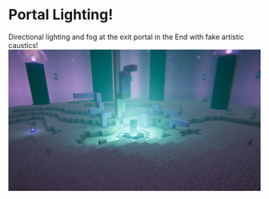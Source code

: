 # Portal Lighting!
Directional lighting and fog at the exit portal in the End with fake artistic caustics!
![Portal](/assets/img/Screenshots/133_euphoria_patches.webp)